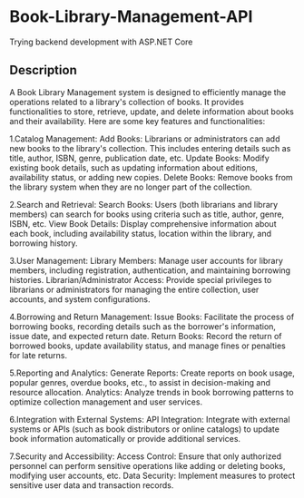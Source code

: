 # Book-Library-Management-API
Trying backend development with ASP.NET Core

## Description
A Book Library Management system is designed to efficiently manage the operations related to a library's collection of books. It provides functionalities to store, retrieve, update, and delete information about books and their availability. Here are some key features and functionalities:

1.Catalog Management:
    Add Books: Librarians or administrators can add new books to the library's collection. This includes entering details such as title, author, ISBN, genre, publication date, etc.
    Update Books: Modify existing book details, such as updating information about editions, availability status, or adding new copies.
    Delete Books: Remove books from the library system when they are no longer part of the collection.

2.Search and Retrieval:
    Search Books: Users (both librarians and library members) can search for books using criteria such as title, author, genre, ISBN, etc.
    View Book Details: Display comprehensive information about each book, including availability status, location within the library, and borrowing history.

3.User Management:
    Library Members: Manage user accounts for library members, including registration, authentication, and maintaining borrowing histories.
    Librarian/Administrator Access: Provide special privileges to librarians or administrators for managing the entire collection, user accounts, and system configurations.

4.Borrowing and Return Management:
    Issue Books: Facilitate the process of borrowing books, recording details such as the borrower's information, issue date, and expected return date.
    Return Books: Record the return of borrowed books, update availability status, and manage fines or penalties for late returns.

5.Reporting and Analytics:
    Generate Reports: Create reports on book usage, popular genres, overdue books, etc., to assist in decision-making and resource allocation.
    Analytics: Analyze trends in book borrowing patterns to optimize collection management and user services.

6.Integration with External Systems:
    API Integration: Integrate with external systems or APIs (such as book distributors or online catalogs) to update book information automatically or provide additional services.

7.Security and Accessibility:
    Access Control: Ensure that only authorized personnel can perform sensitive operations like adding or deleting books, modifying user accounts, etc.
    Data Security: Implement measures to protect sensitive user data and transaction records.
